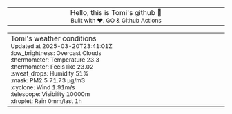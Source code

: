 
<div align="center">
<table>
<tbody>
<td align="center">
<img width="2000" height="0"><br>
Hello, this is Tomi's github 👋<br>
<sup>Built with ❤️, GO & Github Actions</sup><br>
<img width="2000" height="0">
</td>
</tbody>
</table>
</div>
<table>
<tbody>
<td align="left">
<img width="2000" height="0"><br>
Tomi's weather conditions<br>
<sup>Updated at 2025-03-20T23:41:01Z</sup><br>
<sup>:low_brightness: Overcast Clouds</sup><br>
<sup>:thermometer: Temperature 23.3 </sup><br>
<sup>:thermometer: Feels like 23.02</sup><br>
<sup>:sweat_drops: Humidity 51%</sup><br>
<sup>:mask: PM2.5 71.73 μg/m3</sup><br>
<sup>:cyclone: Wind 1.91m/s </sup><br>
<sup>:telescope: Visibility 10000m </sup><br>
<sup>:droplet: Rain 0mm/last 1h </sup><br>
<img width="2000" height="0">
</td>
<td align="left">
<img width="2000" height="0"><br>
<br>
<img width="2000" height="0">
</td>
</tbody>
</table>
</div>
    